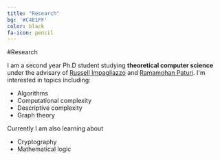 ```yaml
---
title: "Research"
bg: '#C4E1FF'
color: black
fa-icon: pencil
---
```


#Research

I am a second year Ph.D student studying **theoretical computer science** under the advisary of [Russell Impagliazzo](http://cseweb.ucsd.edu/~russell/) and [Ramamohan Paturi](http://cseweb.ucsd.edu/~paturi/). I'm interested in topics including:

- Algorithms
- Computational complexity
- Descriptive complexity
- Graph theory

Currently I am also learning about

- Cryptography
- Mathematical logic
